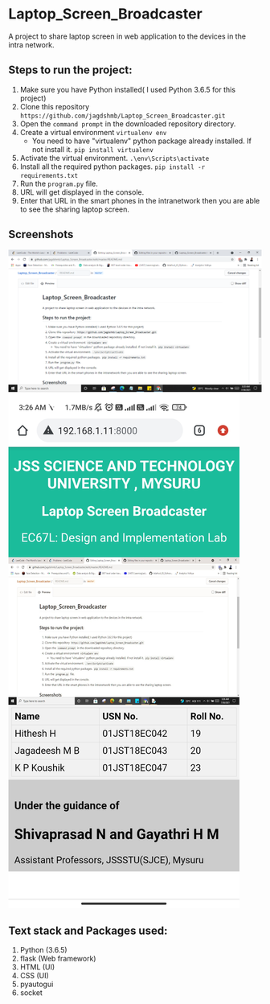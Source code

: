 # Laptop_Screen_Broadcaster
A project to share laptop screen in web application to the devices in the intra network.

## Steps to run the project:
1. Make sure you have Python installed( I used Python 3.6.5 for this project)
2. Clone this repository `https://github.com/jagdshmb/Laptop_Screen_Broadcaster.git`
3. Open the `command prompt` in the downloaded repository directory.
4. Create a virtual environment `virtualenv env`
     - You need to have "virtualenv" python package already installed. If not install it. `pip install virtualenv`
5. Activate the virtual environment. `.\env\Scripts\activate`
6. Install all the required python packages. `pip install -r requirements.txt`
7. Run the `program.py` file.
8. URL will get displayed in the console.
9. Enter that URL in the smart phones in the intranetwork then you are able to see the sharing laptop screen.

## Screenshots
![Laptop Screen](./screenshots/laptop.PNG)
![Web application](./screenshots/smartphone.jpg)

## Text stack and Packages used:

1. Python (3.6.5)
2. flask (Web framework)
3. HTML (UI)
4. CSS (UI)
5. pyautogui
6. socket


